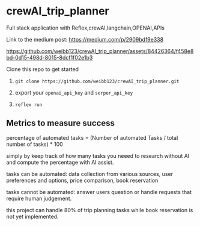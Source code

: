 # crewAI_trip_planner
Full stack application with Reflex,crewAI,langchain,OPENAI,APIs

Link to the medium post: https://medium.com/p/2909bdf9e338



https://github.com/weibb123/crewAI_trip_planner/assets/84426364/f458e8bd-0d15-498d-8015-8dcf1f02e1b3




Clone this repo to get started

1. ```git clone https://github.com/weibb123/crewAI_trip_planner.git```

2. export your ```openai_api_key``` and ```serper_api_key```


3. ```reflex run```


## Metrics to measure success
percentage of automated tasks = (Number of automated Tasks / total number of tasks) * 100

simply by keep track of how many tasks you neeed to research without AI and compute the percentage with AI assist.

tasks can be automated: data collection from various sources, user preferences and options, price comparison, book reservation

tasks cannot be automated: answer users question or handle requests that require human judgement.

this project can handle 80% of trip planning tasks while book reservation is not yet implemented.
